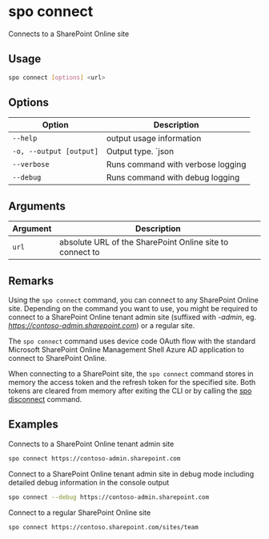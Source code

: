 # spo connect

Connects to a SharePoint Online site

## Usage

```sh
spo connect [options] <url>
```

## Options

Option|Description
------|-----------
`--help`|output usage information
`-o, --output [output]`|Output type. `json|text`. Default `text`
`--verbose`|Runs command with verbose logging
`--debug`|Runs command with debug logging

## Arguments

Argument|Description
--------|-----------
`url`|absolute URL of the SharePoint Online site to connect to

## Remarks

Using the `spo connect` command, you can connect to any SharePoint Online site. Depending on the command you want to use, you might be required to connect to a SharePoint Online tenant admin site (suffixed with _-admin_, eg. _https://contoso-admin.sharepoint.com_) or a regular site.

The `spo connect` command uses device code OAuth flow with the standard Microsoft SharePoint Online Management Shell Azure AD application to connect to SharePoint Online.

When connecting to a SharePoint site, the `spo connect` command stores in memory the access token and the refresh token for the specified site. Both tokens are cleared from memory after exiting the CLI or by calling the [spo disconnect](connect.md) command.

## Examples

Connects to a SharePoint Online tenant admin site

```sh
spo connect https://contoso-admin.sharepoint.com
```

Connect to a SharePoint Online tenant admin site in debug mode including detailed debug information in the console output

```sh
spo connect --debug https://contoso-admin.sharepoint.com
```

Connect to a regular SharePoint Online site

```sh
spo connect https://contoso.sharepoint.com/sites/team
```